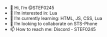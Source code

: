 - 👋 Hi, I’m @STEF0245
- 👀 I’m interested in: Lua
- 🌱 I’m currently learning: HTML, JS, CSS, Lua
- 💞️ I’m looking to collaborate on STS-Phone
- 📫 How to reach me: Discord - STEF0245

<!---
STEF0245/STEF0245 is a ✨ special ✨ repository because its `README.md` (this file) appears on your GitHub profile.
You can click the Preview link to take a look at your changes.
--->
